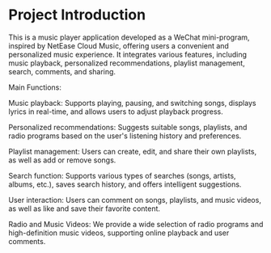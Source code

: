 # Project Introduction
This is a music player application developed as a WeChat mini-program, inspired by NetEase Cloud Music, offering users a convenient and personalized music experience. It integrates various features, including music playback, personalized recommendations, playlist management, search, comments, and sharing.

Main Functions:

Music playback: Supports playing, pausing, and switching songs, displays lyrics in real-time, and allows users to adjust playback progress.

Personalized recommendations: Suggests suitable songs, playlists, and radio programs based on the user's listening history and preferences.

Playlist management: Users can create, edit, and share their own playlists, as well as add or remove songs.

Search function: Supports various types of searches (songs, artists, albums, etc.), saves search history, and offers intelligent suggestions.

User interaction: Users can comment on songs, playlists, and music videos, as well as like and save their favorite content.

Radio and Music Videos: We provide a wide selection of radio programs and high-definition music videos, supporting online playback and user comments.
<!--by 梁旭东 -->




